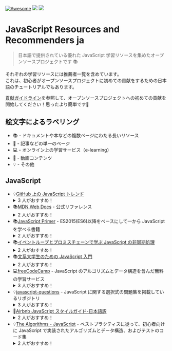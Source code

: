 [![Awesome](https://awesome.re/badge.svg)](https://awesome.re)
<img src="https://img.shields.io/badge/license-MIT-blue.svg">
<img src="https://img.shields.io/badge/contributions-welcome-blue.svg?style=flat">

# JavaScript Resources and Recommenders ja

> 日本語で提供されている優れた JavaScript 学習リソースを集めたオープンソースプロジェクトです 📚

それぞれの学習リソースには推薦者一覧を含めています。<br>
これは、初心者がオープンソースプロジェクトに初めての貢献をするための日本語のチュートリアルでもあります。

[貢献ガイドライン](https://github.com/JavaScript-Starters/JS-RnR-ja/blob/main/CONTRIBUTING.md)を参照して、オープンソースプロジェクトへの初めての貢献を開始してください！思ったより簡単です👋

## 絵文字によるラベリング

- 📚 - ドキュメントや本などの複数ページにわたる長いリソース
- 📄 - 記事などの単一のページ
- 💻 - オンライン上の学習サービス（e-learning）
- 🎥 - 動画コンテンツ
- 💡 - その他

## JavaScript

- 💡[GitHub 上の JavaScript トレンド](https://github.com/trending/javascript)
    <details>
      <summary>3 人がおすすめ！</summary>
      <ul>
        <li><a href="">testUser</a></li>
        <li><a href="https://github.com/kazzyfrog">kazzyfrog</a></li>
        <li><a href="https://github.com/orangetall">orangetall</a></li>
      </ul>
    </details>
- 📚[MDN Web Docs](https://developer.mozilla.org/ja/docs/Web/JavaScript) - 公式リファレンス
    <details>
      <summary>2 人がおすすめ！</summary>
      <ul>
        <li><a href="">testUser</a></li>
        <li><a href="https://github.com/kazzyfrog">kazzyfrog</a></li>
      </ul>
    </details>
- 📚[JavaScript Primer](https://jsprimer.net/) - ES2015(ES6)以降をベースにして一から JavaScript を学べる書籍
    <details>
      <summary>2 人がおすすめ！</summary>
      <ul>
        <li><a href="">testUser</a></li>
        <li><a href="https://github.com/kazzyfrog">kazzyfrog</a></li>
      </ul>
    </details>
- 📚[イベントループとプロミスチェーンで学ぶ JavaScript の非同期処理](https://zenn.dev/estra/books/js-async-promise-chain-event-loop)
    <details>
      <summary>2 人がおすすめ！</summary>
      <ul>
        <li><a href="">testUser</a></li>
        <li><a href="https://github.com/kazzyfrog">kazzyfrog</a></li>
      </ul>
    </details>
- 📚[文系大学生のための JavaScript 入門](https://zenn.dev/ojk/books/intro-to-javascript)
    <details>
      <summary>2 人がおすすめ！</summary>
      <ul>
        <li><a href="">testUser</a></li>
        <li><a href="https://github.com/kazzyfrog">kazzyfrog</a></li>
      </ul>
    </details>
- 💻[freeCodeCamp](https://www.freecodecamp.org/japanese/learn/javascript-algorithms-and-data-structures) - JavaScript のアルゴリズムとデータ構造を含んだ無料の学習サービス
    <details>
      <summary>3 人がおすすめ！</summary>
      <ul>
        <li><a href="">testUser</a></li>
        <li><a href="https://github.com/kazzyfrog">kazzyfrog</a></li>
	<li><a href="https://github.com/orangetall">orangetall</a></li>
      </ul>
    </details>
- 💡[javascript-questions](https://github.com/lydiahallie/javascript-questions/blob/master/ja-JA/README-ja_JA.md) - JavaScript に関する選択式の問題集を掲載しているリポジトリ
    <details>
      <summary>3 人がおすすめ！</summary>
      <ul>
        <li><a href="">testUser</a></li>
        <li><a href="https://github.com/kazzyfrog">kazzyfrog</a></li>
	<li><a href="https://github.com/orangetall">orangetall</a></li>
      </ul>
    </details>
- 📄[Airbnb JavaScript スタイルガイド-日本語訳](https://mitsuruog.github.io/javascript-style-guide/)
    <details>
      <summary>2 人がおすすめ！</summary>
      <ul>
        <li><a href="">testUser</a></li>
        <li><a href="https://github.com/kazzyfrog">kazzyfrog</a></li>
      </ul>
    </details>
- 💡[The Algorithms - JavaScript](https://github.com/TheAlgorithms/JavaScript) - ベストプラクティスに従って、初心者向けに JavaScript で実装されたアルゴリズムとデータ構造、およびテストのコード集
    <details>
      <summary>2 人がおすすめ！</summary>
      <ul>
        <li><a href="">testUser</a></li>
        <li><a href="https://github.com/kazzyfrog">kazzyfrog</a></li>
      </ul>
    </details>
